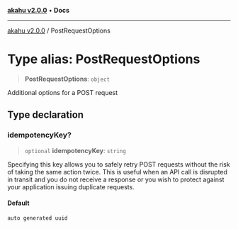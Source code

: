 [**akahu v2.0.0**](../README.md) • **Docs**

***

[akahu v2.0.0](../README.md) / PostRequestOptions

# Type alias: PostRequestOptions

> **PostRequestOptions**: `object`

Additional options for a POST request

## Type declaration

### idempotencyKey?

> `optional` **idempotencyKey**: `string`

Specifying this key allows you to safely retry POST requests without the
risk of taking the same action twice. This is useful when an API call is
disrupted in transit and you do not receive a response or you wish to
protect against your application issuing duplicate requests.

#### Default

```ts
auto generated uuid
```
